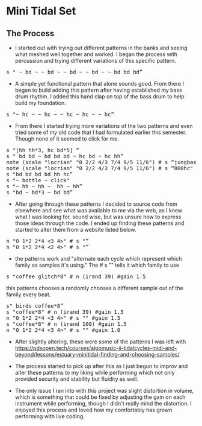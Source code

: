 # Mini Tidal Set

## The Process
- I started out with trying out different patterns in the banks and seeing what meshed well together and worked. I began the process with percussion and trying different variations of this specific pattern.
<pre>
s " ~ bd ~ ~ bd ~ ~ bd ~ ~ bd ~ ~ bd bd bd”
</pre>
- A simple yet functional pattern that alone sounds good. From there I began to build adding this pattern after having established my bass drum rhythm. I added this hand clap on top of the bass drum to help build my foundation.
<pre>
s "~ hc ~ ~ hc ~ ~ hc ~ hc ~ ~ hc”
</pre>
- From there I started trying more variations of the two patterns and even tried some of my old code that I had formulated earlier this semester. Though none of it seemed to click for me.
<pre>
s "[hh hh*3, hc bd*5] “
s " bd bd ~ bd bd bd ~ hc bd ~ hc hh”
note (scale "locrian" "0 2/2 4/3 7/4 9/5 11/6") # s “jungbass"
note (scale "locrian" "0 2/2 4/3 7/4 9/5 11/6") # s “808hc"
s "bd bd bd bd hh hc”
s "~ bottle ~ click"
s "~ hh ~ hh ~  hh ~ hh”
s "bd ~ bd*3 ~ bd bd”
</pre>
- After going through these patterns I decided to source code from elsewhere and see what was available to me via the web, as I knew what I was looking for, sound wise, but was unsure how to express those ideas through the code. I ended up finding these patterns and started to alter them from a website listed below.
<pre>
n "0 1*2 2*4 <3 4>" # s "<glitch coffee>”
n "0 1*2 2*4 <2 4>" # s "<bottle>”
</pre>
- the patterns work and "alternate each cycle which represent which family os samples it's using." The # s "<glitch coffee>" tells it which family to use
<pre>
s "coffee glitch*8" # n (irand 39) #gain 1.5
</pre>
this patterns chooses a randomly chooses a different sample out of the family every beat.
<pre>
s" birds coffee*8”
s "coffee*8" # n (irand 39) #gain 1.5
n "0 1*2 2*4 <3 4>" # s "<jungbass>" #gain 1.5
s "coffee*8" # n (irand 100) #gain 1.5
n "0 1*2 2*4 <3 4>" # s "<jungbass glitch>" #gain 1.0
</pre>
- After slightly altering, these were some of the patterns I was left with
https://pdxopen.tech/courses/algomusic-ii-tidalcycles-midi-and-beyond/lessons/estuary-minitidal-finding-and-choosing-samples/

- The process started to pick up after this as I just begun to improv and alter these patterns to my liking while performing which not only provided security and stability but fluidity as well.

- The only issue I ran into with this project was slight distortion in volume, which is something that could be fixed by adjusting the gain on each instrument while performing, though I didn't really mind the distortion. I enjoyed this process and loved how my comfortably has grown performing with live coding.
